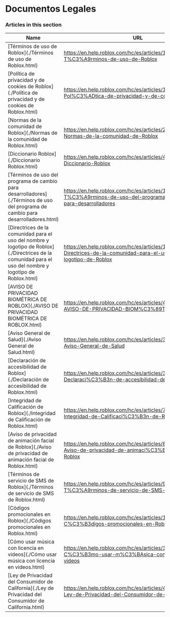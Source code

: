 # Documentos Legales  
### Articles in this section
Name|URL
-|-
[Términos de uso de Roblox](./Términos de uso de Roblox.html) |https://en.help.roblox.com/hc/es/articles/115004647846-T%C3%A9rminos-de-uso-de-Roblox
[Política de privacidad y de cookies de Roblox](./Política de privacidad y de cookies de Roblox.html) |https://en.help.roblox.com/hc/es/articles/115004630823-Pol%C3%ADtica-de-privacidad-y-de-cookies-de-Roblox
[Normas de la comunidad de Roblox](./Normas de la comunidad de Roblox.html) |https://en.help.roblox.com/hc/es/articles/203313410-Normas-de-la-comunidad-de-Roblox
[Diccionario Roblox](./Diccionario Roblox.html) |https://en.help.roblox.com/hc/es/articles/4415545981332-Diccionario-Roblox
[Términos de uso del programa de cambio para desarrolladores](./Términos de uso del programa de cambio para desarrolladores.html) |https://en.help.roblox.com/hc/es/articles/115005718246-T%C3%A9rminos-de-uso-del-programa-de-cambio-para-desarrolladores
[Directrices de la comunidad para el uso del nombre y logotipo de Roblox](./Directrices de la comunidad para el uso del nombre y logotipo de Roblox.html) |https://en.help.roblox.com/hc/es/articles/115001708126-Directrices-de-la-comunidad-para-el-uso-del-nombre-y-logotipo-de-Roblox
[AVISO DE PRIVACIDAD BIOMÉTRICA DE ROBLOX](./AVISO DE PRIVACIDAD BIOMÉTRICA DE ROBLOX.html) |https://en.help.roblox.com/hc/es/articles/4412863575316-AVISO-DE-PRIVACIDAD-BIOM%C3%89TRICA-DE-ROBLOX
[Aviso General de Salud](./Aviso General de Salud.html) |https://en.help.roblox.com/hc/es/articles/360031603131-Aviso-General-de-Salud
[Declaración de accesibilidad de Roblox](./Declaración de accesibilidad de Roblox.html) |https://en.help.roblox.com/hc/es/articles/360059080071-Declaraci%C3%B3n-de-accesibilidad-de-Roblox
[Integridad de Calificación de Roblox](./Integridad de Calificación de Roblox.html) |https://en.help.roblox.com/hc/es/articles/7235818866964-Integridad-de-Calificaci%C3%B3n-de-Roblox
[Aviso de privacidad de animación facial de Roblox](./Aviso de privacidad de animación facial de Roblox.html) |https://en.help.roblox.com/hc/es/articles/8064749848980-Aviso-de-privacidad-de-animaci%C3%B3n-facial-de-Roblox
[Términos de servicio de SMS de Roblox](./Términos de servicio de SMS de Roblox.html) |https://en.help.roblox.com/hc/es/articles/9483830673556-T%C3%A9rminos-de-servicio-de-SMS-de-Roblox
[Códigos promocionales en Roblox](./Códigos promocionales en Roblox.html) |https://en.help.roblox.com/hc/es/articles/10549651908244-C%C3%B3digos-promocionales-en-Roblox
[Cómo usar música con licencia en videos](./Cómo usar música con licencia en videos.html) |https://en.help.roblox.com/hc/es/articles/360038525351-C%C3%B3mo-usar-m%C3%BAsica-con-licencia-en-videos
[Ley de Privacidad del Consumidor de California](./Ley de Privacidad del Consumidor de California.html) |https://en.help.roblox.com/hc/es/articles/4402871541140-Ley-de-Privacidad-del-Consumidor-de-California